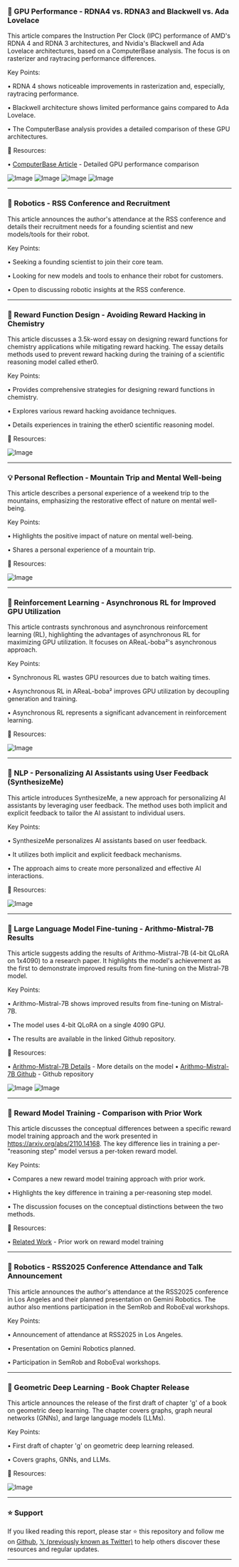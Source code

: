 ### 🤖 GPU Performance - RDNA4 vs. RDNA3 and Blackwell vs. Ada Lovelace

This article compares the Instruction Per Clock (IPC) performance of AMD's RDNA 4 and RDNA 3 architectures, and Nvidia's Blackwell and Ada Lovelace architectures, based on a ComputerBase analysis.  The focus is on rasterizer and raytracing performance differences.

Key Points:

• RDNA 4 shows noticeable improvements in rasterization and, especially, raytracing performance.


• Blackwell architecture shows limited performance gains compared to Ada Lovelace.


• The ComputerBase analysis provides a detailed comparison of these GPU architectures.


🔗 Resources:

• [ComputerBase Article](https://computerbase.de/artikel/grafikkarten/blackwell-lovelace-rdna-4-rdna-3-performance-vergleich.93228) -  Detailed GPU performance comparison

![Image](https://pbs.twimg.com/media/GuHpFiJWcAA0zTd?format=png&name=small)
![Image](https://pbs.twimg.com/media/GuHpFk7WcAACjHN?format=png&name=small)
![Image](https://pbs.twimg.com/media/GuHpFk1WAAE4b8P?format=png&name=small)
![Image](https://pbs.twimg.com/media/GuHpFk1XsAAb4eL?format=png&name=small)


---

### 🤖 Robotics - RSS Conference and Recruitment

This article announces the author's attendance at the RSS conference and details their recruitment needs for a founding scientist and new models/tools for their robot.

Key Points:

•  Seeking a founding scientist to join their core team.


•  Looking for new models and tools to enhance their robot for customers.


•  Open to discussing robotic insights at the RSS conference.



---

### 🤖 Reward Function Design - Avoiding Reward Hacking in Chemistry

This article discusses a 3.5k-word essay on designing reward functions for chemistry applications while mitigating reward hacking.  The essay details methods used to prevent reward hacking during the training of a scientific reasoning model called ether0.

Key Points:

•  Provides comprehensive strategies for designing reward functions in chemistry.


•  Explores various reward hacking avoidance techniques.


•  Details experiences in training the ether0 scientific reasoning model.


🔗 Resources:

![Image](https://pbs.twimg.com/media/GuDrHN3WEAAc5T0?format=jpg&name=small)


---

### 💡 Personal Reflection - Mountain Trip and Mental Well-being

This article describes a personal experience of a weekend trip to the mountains, emphasizing the restorative effect of nature on mental well-being.

Key Points:

•  Highlights the positive impact of nature on mental well-being.


•  Shares a personal experience of a mountain trip.



🔗 Resources:

![Image](https://pbs.twimg.com/media/GuCxw3oWUAAyn8l?format=jpg&name=small)


---

### 🤖 Reinforcement Learning - Asynchronous RL for Improved GPU Utilization

This article contrasts synchronous and asynchronous reinforcement learning (RL), highlighting the advantages of asynchronous RL for maximizing GPU utilization.  It focuses on AReaL-boba²'s asynchronous approach.

Key Points:

• Synchronous RL wastes GPU resources due to batch waiting times.


• Asynchronous RL in AReaL-boba² improves GPU utilization by decoupling generation and training.


• Asynchronous RL represents a significant advancement in reinforcement learning.


🔗 Resources:

![Image](https://pbs.twimg.com/media/Gsm5k-YasAIbvXj?format=jpg&name=small)


---

### 🤖 NLP - Personalizing AI Assistants using User Feedback (SynthesizeMe)

This article introduces SynthesizeMe, a new approach for personalizing AI assistants by leveraging user feedback.  The method uses both implicit and explicit feedback to tailor the AI assistant to individual users.

Key Points:

•  SynthesizeMe personalizes AI assistants based on user feedback.


•  It utilizes both implicit and explicit feedback mechanisms.


•  The approach aims to create more personalized and effective AI interactions.


🔗 Resources:

![Image](https://pbs.twimg.com/amplify_video_thumb/1932468358584373248/img/3U2d6qLa9MPTGexd.jpg)


---

### 🤖 Large Language Model Fine-tuning - Arithmo-Mistral-7B Results

This article suggests adding the results of Arithmo-Mistral-7B (4-bit QLoRA on 1x4090) to a research paper. It highlights the model's achievement as the first to demonstrate improved results from fine-tuning on the Mistral-7B model.

Key Points:

•  Arithmo-Mistral-7B shows improved results from fine-tuning on Mistral-7B.


•  The model uses 4-bit QLoRA on a single 4090 GPU.


•  The results are available in the linked Github repository.


🔗 Resources:

• [Arithmo-Mistral-7B Details](https://x.com/akjindal53244/status/1715221428319220129?s=20) -  More details on the model
• [Arithmo-Mistral-7B Github](https://github.com/akjindal53244/Arithmo-Mistral-7B) -  Github repository

![Image](https://pbs.twimg.com/media/F82wSaeb0AAcxgM?format=jpg&name=900x900)
![Image](https://pbs.twimg.com/media/F82wSaWbEAA2viK?format=jpg&name=small)


---

### 🤖 Reward Model Training - Comparison with Prior Work

This article discusses the conceptual differences between a specific reward model training approach and the work presented in  https://arxiv.org/abs/2110.14168. The key difference lies in training a per-"reasoning step" model versus a per-token reward model.


Key Points:

•  Compares a new reward model training approach with prior work.


•  Highlights the key difference in training a per-reasoning step model.


•  The discussion focuses on the conceptual distinctions between the two methods.


🔗 Resources:

• [Related Work](https://arxiv.org/abs/2110.14168) -  Prior work on reward model training


---

### 🤖 Robotics - RSS2025 Conference Attendance and Talk Announcement

This article announces the author's attendance at the RSS2025 conference in Los Angeles and their planned presentation on Gemini Robotics.  The author also mentions participation in the SemRob and RoboEval workshops.

Key Points:

•  Announcement of attendance at RSS2025 in Los Angeles.


•  Presentation on Gemini Robotics planned.


•  Participation in SemRob and RoboEval workshops.


---

### 🤖 Geometric Deep Learning - Book Chapter Release

This article announces the release of the first draft of chapter 'g' of a book on geometric deep learning. The chapter covers graphs, graph neural networks (GNNs), and large language models (LLMs).

Key Points:

•  First draft of chapter 'g' on geometric deep learning released.


•  Covers graphs, GNNs, and LLMs.



🔗 Resources:

![Image](https://pbs.twimg.com/media/Gt5iT7PWUAEMIkc?format=jpg&name=small)


---

### ⭐️ Support

If you liked reading this report, please star ⭐️ this repository and follow me on [Github](https://github.com/Drix10), [𝕏 (previously known as Twitter)](https://x.com/DRIX_10_) to help others discover these resources and regular updates.

---